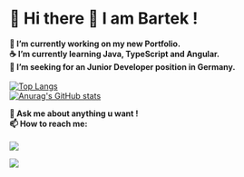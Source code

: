 
# 🔴 Hi there  👋 I am Bartek ! 

**:ant: I’m currently working on my new Portfolio.** <br/>
**:coffee: I’m currently learning Java, TypeScript and Angular.**  <br/>
**👯 I’m seeking for an Junior Developer position in Germany.**  <br/><br/>
[![Top Langs](https://github-readme-stats.vercel.app/api/top-langs/?username=Bartheus&layout=compact&count_private=true&hide_border=true&bg_color=0D1117&text_color=ffffff&title_color=41B883)](https://github.com/anuraghazra/github-readme-stats)
<br/>
[![Anurag's GitHub stats](https://github-readme-stats.vercel.app/api?username=Bartheus&count_private=true&hide_border=true&bg_color=0D1117&text_color=ffffff&title_color=41B883&icon_color=41B883&show_icons=true)](https://github.com/anuraghazra/github-readme-stats)


**💬 Ask me about anything u want !** <br/>
**📫 How to reach me:** <br/> <br/>
<a href="https://www.linkedin.com/in/bartlomiej-slapinski/"> <img src="https://img.shields.io/badge/LinkedIn-0077B5?style=for-the-badge&logo=linkedin&logoColor=white"  />  </a>

<a href="https://www.xing.com/profile/Bartlomiej_Slapinski/cv"> <img src="https://img.shields.io/badge/xing-%23006567.svg?style=for-the-badge&logo=xing&logoColor=white"/>  </a>

